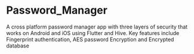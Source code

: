 # Password_Manager
A cross platform password manager app with three layers of security that works on Android and iOS using Flutter and Hive. Key features include Fingerprint authentication, AES password Encryption and Encrypted database
